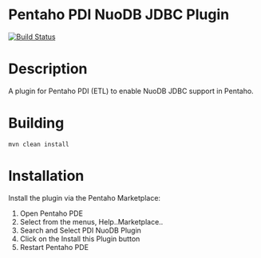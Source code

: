Pentaho PDI NuoDB JDBC Plugin
========================

[<img src="https://api.travis-ci.org/nuodb/pdi-nuodb-plugin.png?branch=master" alt="Build Status" />](http://travis-ci.org/nuodb/pdi-nuodb-plugin)

# Description

A plugin for Pentaho PDI (ETL) to enable NuoDB JDBC support in Pentaho.

# Building

    mvn clean install

# Installation

Install the plugin via the Pentaho Marketplace:

1. Open Pentaho PDE
2. Select from the menus, Help..Marketplace..
3. Search and Select PDI NuoDB Plugin
4. Click on the Install this Plugin button
5. Restart Pentaho PDE
